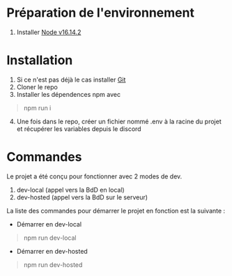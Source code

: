 # Préparation de l'environnement
1. Installer [Node v16.14.2](https://nodejs.org/dist/v16.14.2/)

# Installation
1. Si ce n'est pas déjà le cas installer [Git](https://git-scm.com/downloads)
2. Cloner le repo
3. Installer les dépendences npm avec
> npm run i
4. Une fois dans le repo, créer un fichier nommé .env à la racine du projet et récupérer les variables depuis le discord

# Commandes
Le projet a été conçu pour fonctionner avec 2 modes de dev.
1. dev-local (appel vers la BdD en local)
2. dev-hosted (appel vers la BdD sur le serveur)

La liste des commandes pour démarrer le projet en fonction est la suivante :
* Démarrer en dev-local
> npm run dev-local
* Démarrer en dev-hosted
> npm run dev-hosted
